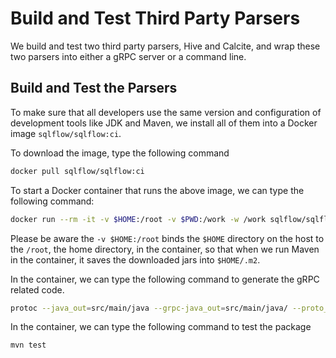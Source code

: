 # Build and Test Third Party Parsers

We build and test two third party parsers, Hive and Calcite, and wrap these two parsers into either a gRPC server or a command line.

## Build and Test the Parsers

To make sure that all developers use the same version and configuration of development tools like JDK and Maven, we install all of them into a Docker image `sqlflow/sqlflow:ci`.

To download the image, type the following command

```bash
docker pull sqlflow/sqlflow:ci
```

To start a Docker container that runs the above image, we can type the following command:

```bash
docker run --rm -it -v $HOME:/root -v $PWD:/work -w /work sqlflow/sqlflow:ci bash
```

Please be aware the `-v $HOME:/root` binds the `$HOME` directory on the host to the `/root`, the home directory, in the container, so that when we run Maven in the container, it saves the downloaded jars into `$HOME/.m2`.

In the container, we can type the following command to generate the gRPC related code.

```bash
protoc --java_out=src/main/java --grpc-java_out=src/main/java/ --proto_path=src/main/proto/ src/main/proto/parser.proto
```

In the container, we can type the following command to test the package

```bash
mvn test
```
